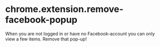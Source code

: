 # chrome.extension.remove-facebook-popup
When you are not logged in or have no Facebook-account you can only view a few items. Remove that pop-up!
